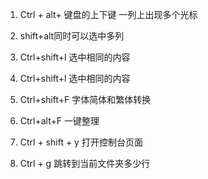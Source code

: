 1. Ctrl + alt+ 键盘的上下键 一列上出现多个光标

2. shift+alt同时可以选中多列

3. Ctrl+shift+l 选中相同的内容

4. Ctrl+shift+l 选中相同的内容

5. Ctrl+shift+F 字体简体和繁体转换

6. Ctrl+alt+F 一键整理
 
7.  Ctrl + shift + y 打开控制台页面

8. Ctrl + g 跳转到当前文件夹多少行 